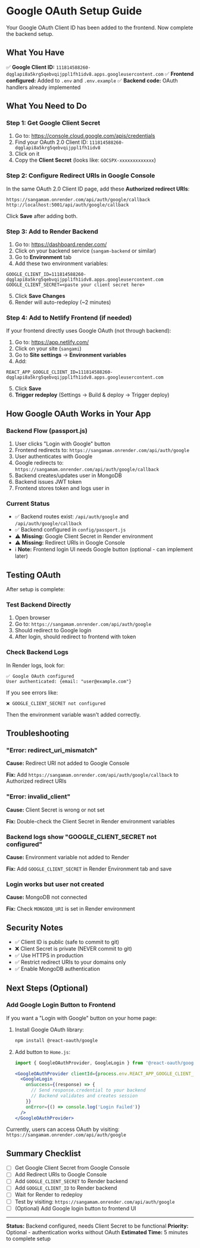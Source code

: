 # Google OAuth Setup Guide

Your Google OAuth Client ID has been added to the frontend. Now complete the backend setup.

## What You Have

✅ **Google Client ID:** `111814588260-dqglapi8a5krg5qebvqijppl1fh1idv8.apps.googleusercontent.com`
✅ **Frontend configured:** Added to `.env` and `.env.example`
✅ **Backend code:** OAuth handlers already implemented

## What You Need to Do

### Step 1: Get Google Client Secret

1. Go to: https://console.cloud.google.com/apis/credentials
2. Find your OAuth 2.0 Client ID: `111814588260-dqglapi8a5krg5qebvqijppl1fh1idv8`
3. Click on it
4. Copy the **Client Secret** (looks like: `GOCSPX-xxxxxxxxxxxxx`)

### Step 2: Configure Redirect URIs in Google Console

In the same OAuth 2.0 Client ID page, add these **Authorized redirect URIs**:

```
https://sangamam.onrender.com/api/auth/google/callback
http://localhost:5001/api/auth/google/callback
```

Click **Save** after adding both.

### Step 3: Add to Render Backend

1. Go to: https://dashboard.render.com/
2. Click on your backend service (`sangam-backend` or similar)
3. Go to **Environment** tab
4. Add these two environment variables:

```
GOOGLE_CLIENT_ID=111814588260-dqglapi8a5krg5qebvqijppl1fh1idv8.apps.googleusercontent.com
GOOGLE_CLIENT_SECRET=<paste your client secret here>
```

5. Click **Save Changes**
6. Render will auto-redeploy (~2 minutes)

### Step 4: Add to Netlify Frontend (if needed)

If your frontend directly uses Google OAuth (not through backend):

1. Go to: https://app.netlify.com/
2. Click on your site (`sangami`)
3. Go to **Site settings** → **Environment variables**
4. Add:
```
REACT_APP_GOOGLE_CLIENT_ID=111814588260-dqglapi8a5krg5qebvqijppl1fh1idv8.apps.googleusercontent.com
```
5. Click **Save**
6. **Trigger redeploy** (Settings → Build & deploy → Trigger deploy)

## How Google OAuth Works in Your App

### Backend Flow (passport.js)

1. User clicks "Login with Google" button
2. Frontend redirects to: `https://sangamam.onrender.com/api/auth/google`
3. User authenticates with Google
4. Google redirects to: `https://sangamam.onrender.com/api/auth/google/callback`
5. Backend creates/updates user in MongoDB
6. Backend issues JWT token
7. Frontend stores token and logs user in

### Current Status

- ✅ Backend routes exist: `/api/auth/google` and `/api/auth/google/callback`
- ✅ Backend configured in `config/passport.js`
- ⚠️ **Missing:** Google Client Secret in Render environment
- ⚠️ **Missing:** Redirect URIs in Google Console
- ℹ️ **Note:** Frontend login UI needs Google button (optional - can implement later)

## Testing OAuth

After setup is complete:

### Test Backend Directly

1. Open browser
2. Go to: `https://sangamam.onrender.com/api/auth/google`
3. Should redirect to Google login
4. After login, should redirect to frontend with token

### Check Backend Logs

In Render logs, look for:
```
✅ Google OAuth configured
User authenticated: {email: "user@example.com"}
```

If you see errors like:
```
❌ GOOGLE_CLIENT_SECRET not configured
```
Then the environment variable wasn't added correctly.

## Troubleshooting

### "Error: redirect_uri_mismatch"

**Cause:** Redirect URI not added to Google Console

**Fix:** Add `https://sangamam.onrender.com/api/auth/google/callback` to Authorized redirect URIs

### "Error: invalid_client"

**Cause:** Client Secret is wrong or not set

**Fix:** Double-check the Client Secret in Render environment variables

### Backend logs show "GOOGLE_CLIENT_SECRET not configured"

**Cause:** Environment variable not added to Render

**Fix:** Add `GOOGLE_CLIENT_SECRET` in Render Environment tab and save

### Login works but user not created

**Cause:** MongoDB not connected

**Fix:** Check `MONGODB_URI` is set in Render environment

## Security Notes

- ✅ Client ID is public (safe to commit to git)
- ❌ Client Secret is private (NEVER commit to git)
- ✅ Use HTTPS in production
- ✅ Restrict redirect URIs to your domains only
- ✅ Enable MongoDB authentication

## Next Steps (Optional)

### Add Google Login Button to Frontend

If you want a "Login with Google" button on your home page:

1. Install Google OAuth library:
   ```bash
   npm install @react-oauth/google
   ```

2. Add button to `Home.js`:
   ```jsx
   import { GoogleOAuthProvider, GoogleLogin } from '@react-oauth/google';

   <GoogleOAuthProvider clientId={process.env.REACT_APP_GOOGLE_CLIENT_ID}>
     <GoogleLogin
       onSuccess={(response) => {
         // Send response.credential to your backend
         // Backend validates and creates session
       }}
       onError={() => console.log('Login Failed')}
     />
   </GoogleOAuthProvider>
   ```

Currently, users can access OAuth by visiting:
`https://sangamam.onrender.com/api/auth/google`

## Summary Checklist

- [ ] Get Google Client Secret from Google Console
- [ ] Add Redirect URIs to Google Console
- [ ] Add `GOOGLE_CLIENT_SECRET` to Render backend
- [ ] Add `GOOGLE_CLIENT_ID` to Render backend
- [ ] Wait for Render to redeploy
- [ ] Test by visiting: `https://sangamam.onrender.com/api/auth/google`
- [ ] (Optional) Add Google login button to frontend UI

---

**Status:** Backend configured, needs Client Secret to be functional
**Priority:** Optional - authentication works without OAuth
**Estimated Time:** 5 minutes to complete setup
